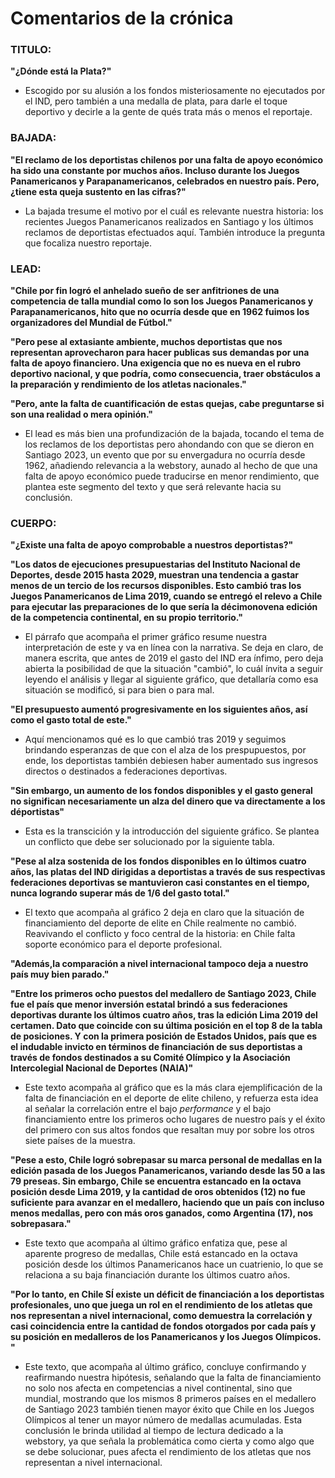 # Comentarios de la crónica

### TITULO: 

**"¿Dónde está la Plata?"**

* Escogido por su alusión a los fondos misteriosamente no ejecutados por el IND, pero también a una medalla de plata, para darle el toque deportivo y decirle a la gente de qués trata más o menos el reportaje.

### BAJADA: 

**"El reclamo de los deportistas chilenos por una falta de apoyo económico ha sido una constante por muchos años. Incluso durante los Juegos Panamericanos y Parapanamericanos, celebrados en nuestro país. Pero, ¿tiene esta queja sustento en las cifras?"**

* La bajada tresume el motivo por el cuál es relevante nuestra historia: los recientes Juegos Panamericanos realizados en Santiago y los últimos reclamos de deportistas efectuados aquí. También introduce la pregunta que focaliza nuestro reportaje.

### LEAD:

**"Chile por fin logró el anhelado sueño de ser anfitriones de una competencia de talla mundial como lo son los Juegos Panamericanos y Parapanamericanos, hito que no ocurría desde que en 1962 fuimos los organizadores del Mundial de Fútbol."**

**"Pero pese al extasiante ambiente, muchos deportistas que nos representan aprovecharon para hacer publicas sus demandas por una falta de apoyo financiero. Una exigencia que no es nueva en el rubro deportivo nacional, y que podría, como consecuencia, traer obstáculos a la preparación y rendimiento de los atletas nacionales."**

**"Pero, ante la falta de cuantificación de estas quejas, cabe preguntarse si son una realidad o mera opinión."**

* El lead es más bien una profundización de la bajada, tocando el tema de los reclamos de los deportistas pero ahondando con que se dieron en Santiago 2023, un evento que por su envergadura no ocurría desde 1962, añadiendo relevancia a la webstory, aunado al hecho de que una falta de apoyo económico puede traducirse en menor rendimiento, que plantea este segmento del texto y que será relevante hacia su conclusión.

### CUERPO:

**"¿Existe una falta de apoyo comprobable a nuestros deportistas?"**

**"Los datos de ejecuciones presupuestarias del Instituto Nacional de Deportes, desde 2015 hasta 2029, muestran una tendencia a gastar menos de un tercio de los recursos disponibles. Esto cambió tras los Juegos Panamericanos de Lima 2019, cuando se entregó el relevo a Chile para ejecutar las preparaciones de lo que sería la décimonovena edición de la competencia continental, en su propio territorio."**

* El párrafo que acompaña el primer gráfico resume nuestra interpretación de este y va en línea con la narrativa. Se deja en claro, de manera escrita, que antes de 2019 el gasto del IND era ínfimo, pero deja abierta la posibilidad de que la situación "cambió", lo cuál ínvita a seguir leyendo el análisis y llegar al siguiente gráfico, que detallaría como esa situación se modificó, si para bien o para mal.

**"El presupuesto aumentó progresivamente en los siguientes años, así como el gasto total de este."**

* Aquí mencionamos qué es lo que cambió tras 2019 y seguimos brindando esperanzas de que con el alza de los prespupuestos, por ende, los deportistas también debiesen haber aumentado sus ingresos directos o destinados a federaciones deportivas.

**"Sin embargo, un aumento de los fondos disponibles y el gasto general no significan necesariamente un alza del dinero que va directamente a los déportistas"**

* Esta es la transcición y la introducción del siguiente gráfico. Se plantea un conflicto que debe ser solucionado por la siguiente tabla.


**"Pese al alza sostenida de los fondos disponibles en lo últimos cuatro años, las platas del IND dirigidas a deportistas a través de sus respectivas federaciones deportivas se mantuvieron casi constantes en el tiempo, nunca logrando superar más de 1/6 del gasto total."**

* El texto que acompaña al gráfico 2 deja en claro que la situación de financiamiento del deporte de elite en Chile realmente no cambió. Reavivando el conflicto y foco central de la historia: en Chile falta soporte económico para el deporte profesional.

**"Además,la comparación a nivel internacional tampoco deja a nuestro país muy bien parado."**

**"Entre los primeros ocho puestos del medallero de Santiago 2023, Chile fue el país que menor inversión estatal brindó a sus federaciones deportivas durante los últimos cuatro años, tras la edición Lima 2019 del certamen. Dato que coincide con su última posición en el top 8 de la tabla de posiciones. Y con la primera posición de Estados Unidos, país que es el indudable invicto en términos de financiación de sus deportistas a través de fondos destinados a su Comité Olímpico y la Asociación Intercolegial Nacional de Deportes (NAIA)"**

* Este texto acompaña al gráfico que es la más clara ejemplificación de la falta de financiación en el deporte de elite chileno, y refuerza esta idea al señalar la correlación entre el bajo *performance* y el bajo financiamiento entre los primeros ocho lugares de nuestro país y el éxito del primero con sus altos fondos que resaltan muy por sobre los otros siete países de la muestra.

**"Pese a esto, Chile logró sobrepasar su marca personal de medallas en la edición pasada de los Juegos Panamericanos, variando desde las 50 a las 79 preseas. Sin embargo, Chile se encuentra estancado en la octava posición desde Lima 2019, y la cantidad de oros obtenidos (12) no fue suficiente para avanzar en el medallero, haciendo que un país con incluso menos medallas, pero con más oros ganados, como Argentina (17), nos sobrepasara."** 

* Este texto que acompaña al último gráfico enfatiza que, pese al aparente progreso de medallas, Chile está estancado en la octava posición desde los últimos Panamericanos hace un cuatrienio, lo que se relaciona a su baja financiación durante los últimos cuatro años.

**"Por lo tanto, en Chile SÍ existe un déficit de financiación a los deportistas profesionales, uno que juega un rol en el rendimiento de los atletas que nos representan a nivel internacional, como demuestra la correlación y casi coincidencia entre la cantidad de fondos otorgados por cada país y su posición en medalleros de los Panamericanos y los Juegos Olímpicos.
"**
* Este texto, que acompaña al último gráfico, concluye confirmando y reafirmando nuestra hipótesis, señalando que la falta de financiamiento no solo nos afecta en competencias a nivel continental, sino que mundial, mostrando que los mismos 8 primeros países en el medallero de Santiago 2023 también tienen mayor éxito que Chile en los Juegos Olímpicos al tener un mayor número de medallas acumuladas. Esta conclusión le brinda utilidad al tiempo de lectura dedicado a la webstory, ya que señala la problemática como cierta y como algo que se debe solucionar, pues afecta el rendimiento de los atletas que nos representan a nivel internacional.

